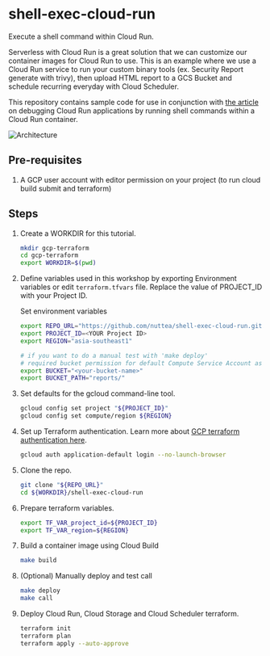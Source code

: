 # shell-exec-cloud-run
Execute a shell command within Cloud Run.

Serverless with Cloud Run is a great solution that we can customize our container images for Cloud Run to use. This is an example where we use a Cloud Run service to run your custom binary tools (ex. Security Report generate with trivy), then upload HTML report to a GCS Bucket and schedule recurring everyday with Cloud Scheduler.

This repository contains sample code for use in conjunction with [the article](https://medium.com/@kolban1/shell-exec-with-cloud-run-fbc6d299f6d4) on
debugging Cloud Run applications by running shell commands within a Cloud Run container.

![Architecture](docs/architecture.png)

## Pre-requisites

1. A GCP user account with editor permission on your project (to run cloud build submit and terraform)

## Steps

1.  Create a WORKDIR for this tutorial.

    ```bash
    mkdir gcp-terraform
    cd gcp-terraform
    export WORKDIR=$(pwd)
    ```

2.  Define variables used in this workshop by exporting Environment variables or edit ```terraform.tfvars``` file. Replace the value of PROJECT_ID with your Project ID.

    Set environment variables

    ```bash
    export REPO_URL="https://github.com/nuttea/shell-exec-cloud-run.git"
    export PROJECT_ID=<YOUR Project ID>
    export REGION="asia-southeast1"

    # if you want to do a manual test with 'make deploy'
    # required bucket permission for default Compute Service Account as well
    export BUCKET="<your-bucket-name>"
    export BUCKET_PATH="reports/"
    ```

3.  Set defaults for the gcloud command-line tool.

    ```bash
    gcloud config set project "${PROJECT_ID}"
    gcloud config set compute/region ${REGION}
    ```

4.  Set up Terraform authentication. Learn more about [GCP terraform authentication here](https://registry.terraform.io/providers/hashicorp/google/latest/docs/guides/provider_reference#authentication).

    ```bash
    gcloud auth application-default login --no-launch-browser
    ```

5.  Clone the repo.

    ```bash
    git clone "${REPO_URL}"
    cd ${WORKDIR}/shell-exec-cloud-run
    ```

6.  Prepare terraform variables.

    ```bash
    export TF_VAR_project_id=${PROJECT_ID}
    export TF_VAR_region=${REGION}
    ```

7.  Build a container image using Cloud Build

    ```bash
    make build
    ```

8. (Optional) Manually deploy and test call

    ```bash
    make deploy
    make call
    ```

9.  Deploy Cloud Run, Cloud Storage and Cloud Scheduler terraform.

    ```bash
    terraform init
    terraform plan
    terraform apply --auto-approve
    ```

